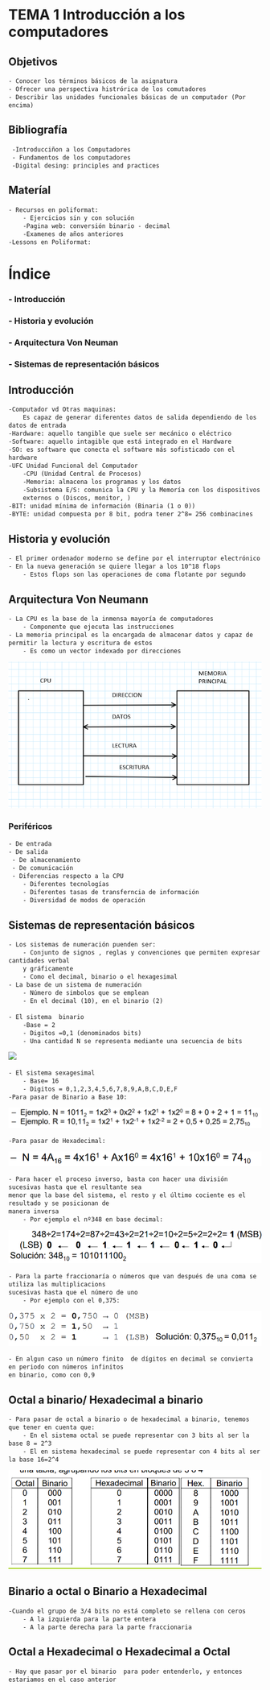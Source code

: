 # TEMA 1 Introducción a los computadores #
## Objetivos ##
    - Conocer los términos básicos de la asignatura
    - Ofrecer una perspectiva histrórica de los comutadores
    - Describir las unidades funcionales básicas de un computador (Por encima)
## Bibliografía ##
     -Introducciñon a los Computadores
     - Fundamentos de los computadores
     -Digital desing: principles and practices

## Materíal ##
    - Recursos en poliformat:
        - Ejercicios sin y con solución
        -Pagina web: conversión binario - decimal
        -Examenes de años anteriores
    -Lessons en Poliformat:

Índice
======
### - Introducción ###
### - Historia y evolución ###
### - Arquitectura Von Neuman ###
### - Sistemas de representación básicos ###

## Introducción ##
    -Computador vd Otras maquinas:
        Es capaz de generar diferentes datos de salida dependiendo de los datos de entrada
    -Hardware: aquello tangible que suele ser mecánico o eléctrico
    -Software: aquello intagible que está integrado en el Hardware
    -SO: es software que conecta el software más sofisticado con el hardware
    -UFC Unidad Funcional del Computador
        -CPU (Unidad Central de Procesos)
        -Memoria: almacena los programas y los datos
        -Subsistema E/S: comunica la CPU y la Memoría con los dispositivos 
        externos o (Discos, monitor, )
    -BIT: unidad mínima de información (Binaria (1 o 0))
    -BYTE: unidad compuesta por 8 bit, podra tener 2^8= 256 combinacines

## Historia y evolución ##
    - El primer ordenador moderno se define por el interruptor electrónico
    - En la nueva generación se quiere llegar a los 10^18 flops
        - Estos flops son las operaciones de coma flotante por segundo
## Arquitectura Von Neumann ##
    - La CPU es la base de la inmensa mayoría de computadores
        - Componente que ejecuta las instrucciones
    - La memoria principal es la encargada de almacenar datos y capaz de 
    permitir la lectura y escritura de estos
        - Es como un vector indexado por direcciones
![](assets/img/Unidades_Funcionales_Computador.png)

### Periféricos ### 
    - De entrada
    - De salida
     - De almacenamiento
     - De comunicación
     - Diferencias respecto a la CPU
        - Diferentes tecnologías
        - Diferentes tasas de transferncia de información
        - Diversidad de modos de operación
    
## Sistemas de representación básicos ##
    - Los sistemas de numeración puenden ser:
        - Conjunto de signos , reglas y convenciones que permiten expresar cantidades verbal
        y gráficamente
        - Como el decimal, binario o el hexagesimal
    - La base de un sistema de numeración
        - Número de simbolos que se emplean
        - En el decimal (10), en el binario (2)
    
    - El sistema  binario
        -Base = 2
        - Digitos =0,1 (denominados bits)
        - Una cantidad N se representa mediante una secuencia de bits
![](assets/img/Binario.png.png)

    - El sistema sexagesimal
        - Base= 16
        - Digitos = 0,1,2,3,4,5,6,7,8,9,A,B,C,D,E,F
    -Para pasar de Binario a Base 10:
![](assets/img/Binario_Base10.png)
    
    -Para pasar de Hexadecimal:
![](assets/img/Hexadecimal_Base10.png)

    - Para hacer el proceso inverso, basta con hacer una división sucesivas hasta que el resultante sea
    menor que la base del sistema, el resto y el último cociente es el resultado y se posicionan de
    manera inversa
        - Por ejemplo el nº348 en base decimal:
![](assets/img/Base10_Binario.png)
    
    - Para la parte fraccionaría o números que van después de una coma se utiliza las multiplicacions 
    sucesivas hasta que el número de uno
        - Por ejemplo con el 0,375:
![](assets/img/parte_fraccionaria.PNG)

    - En algun caso un número finito  de dígitos en decimal se convierta en periodo con números infinitos 
    en binario, como con 0,9

## Octal a binario/ Hexadecimal a binario ##
    - Para pasar de octal a binario o de hexadecimal a binario, tenemos que tener en cuenta que:
        - En el sistema octal se puede representar con 3 bits al ser la base 8 = 2^3
        - El en sistema hexadecimal se puede representar con 4 bits al ser la base 16=2^4
![](assets/img/octal_y_hexadecimal_binario.PNG)

## Binario a octal o Binario a Hexadecimal ##
    -Cuando el grupo de 3/4 bits no está completo se rellena con ceros
        - A la izquierda para la parte entera
        - A la parte derecha para la parte fraccionaria

## Octal a Hexadecimal o Hexadecimal a Octal ## 
    - Hay que pasar por el binario  para poder entenderlo, y entonces estariamos en el caso anterior 